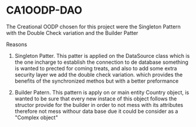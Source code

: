 # CA1OODP-DAO

The Creational OODP chosen for this project were the Singleton Pattern with the Double Check variation and the Builder Patter

Reasons
1. Singleton Patter. This patter is applied on the DataSource class which is the one incharge to establish the connection to de database
   something is wanted to prected for coming treats, and also to add some extra security layer we add the double check variation. which provides 
   the benefits of the synchronized methos but with a better preformance

2. Builder Patern. This pattern is apply on or main entity Country object, is wanted to be sure that every new instace of this object
   follows the structor provide for the builder in order to not mess with its attributes therefore not mess 
   withour data base due it could be consider as a "Complex object"
   
